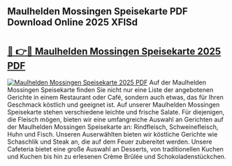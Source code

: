## Maulhelden Mossingen Speisekarte PDF Download Online 2025 XFlSd

# <h2><a href="http://gc70zpp.nevu.top/?p=Maulhelden+Mossingen+Speisekarte">🔗 👉🔴 Maulhelden Mossingen Speisekarte 2025 PDF</a></h2>

[![Maulhelden Mossingen Speisekarte 2025 PDF](https://i.imgur.com/dBaPXMq.png)](http://gc70zpp.nevu.top/?p=Maulhelden+Mossingen+Speisekarte)
Auf der Maulhelden Mossingen Speisekarte finden Sie nicht nur eine Liste der angebotenen Gerichte in einem Restaurant oder Café, sondern auch etwas, das für Ihren Geschmack köstlich und geeignet ist. Auf unserer Maulhelden Mossingen Speisekarte stehen verschiedene leichte und frische Salate. Für diejenigen, die Fleisch mögen, bieten wir eine umfangreiche Auswahl an Gerichten auf der Maulhelden Mossingen Speisekarte an: Rindfleisch, Schweinefleisch, Huhn und Fisch. Unseren Auserwählten bieten wir köstliche Gerichte wie Schaschlik und Steak an, die auf dem Feuer zubereitet werden. Unsere Cafeteria bietet eine große Auswahl an Desserts, von traditionellen Kuchen und Kuchen bis hin zu erlesenen Crème Brûlée und Schokoladenstückchen.
